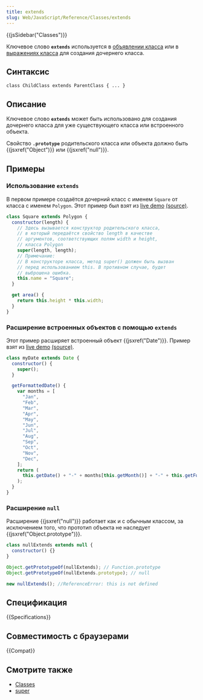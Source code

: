 ```yaml
---
title: extends
slug: Web/JavaScript/Reference/Classes/extends
---
```


{{jsSidebar("Classes")}}

Ключевое слово **`extends`** используется в [объявлении класса](/ru/docs/Web/JavaScript/Reference/Statements/class) или в [выражениях класса](/ru/docs/Web/JavaScript/Reference/Operators/class) для создания дочернего класса.

## Синтаксис

```
class ChildClass extends ParentClass { ... }
```

## Описание

Ключевое слово **`extends`** может быть использовано для создания дочернего класса для уже существующего класса или встроенного объекта.

Свойство **`.prototype`** родительского класса или объекта должно быть {{jsxref("Object")}} или {{jsxref("null")}}.

## Примеры

### Использование `extends`

В первом примере создаётся дочерний класс с именем `Square` от класса с именем `Polygon`. Этот пример был взят из [live demo](https://googlechrome.github.io/samples/classes-es6/index.html) [(source)](https://github.com/GoogleChrome/samples/blob/gh-pages/classes-es6/index.html).

```js
class Square extends Polygon {
  constructor(length) {
    // Здесь вызывается конструктор родительского класса,
    // в который передаётся свойство length в качестве
    // аргументов, соответствующих полям width и height,
    // класса Polygon
    super(length, length);
    // Примечание:
    // В конструкторе класса, метод super() должен быть вызван
    // перед использованием this. В противном случае, будет
    // выброшена ошибка.
    this.name = "Square";
  }

  get area() {
    return this.height * this.width;
  }
}
```

### Расширение встроенных объектов с помощью `extends`

Этот пример расширяет встроенный объект {{jsxref("Date")}}. Пример взят из [live demo](https://googlechrome.github.io/samples/classes-es6/index.html) [(source)](https://github.com/GoogleChrome/samples/blob/gh-pages/classes-es6/index.html).

```js
class myDate extends Date {
  constructor() {
    super();
  }

  getFormattedDate() {
    var months = [
      "Jan",
      "Feb",
      "Mar",
      "Apr",
      "May",
      "Jun",
      "Jul",
      "Aug",
      "Sep",
      "Oct",
      "Nov",
      "Dec",
    ];
    return (
      this.getDate() + "-" + months[this.getMonth()] + "-" + this.getFullYear()
    );
  }
}
```

### Расширение `null`

Расширение {{jsxref("null")}} работает как и с обычным классом, за исключением того, что прототип объекта не наследует {{jsxref("Object.prototype")}}.

```js
class nullExtends extends null {
  constructor() {}
}

Object.getPrototypeOf(nullExtends); // Function.prototype
Object.getPrototypeOf(nullExtends.prototype); // null

new nullExtends(); //ReferenceError: this is not defined
```

## Спецификация

{{Specifications}}

## Совместимость с браузерами

{{Compat}}

## Смотрите также

- [Classes](/ru/docs/Web/JavaScript/Reference/Classes)
- [super](/ru/docs/Web/JavaScript/Reference/Operators/super)
